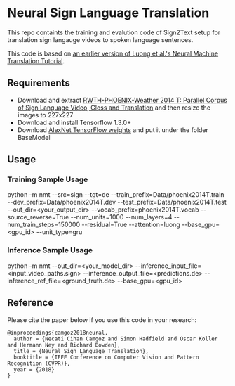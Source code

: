 # Neural Sign Language Translation

This repo containts the training and evalution code of Sign2Text setup for translation sign langauge videos to spoken language sentences. 

This code is based on [an earlier version of Luong et al.'s Neural Machine Translation Tutorial](https://github.com/tensorflow/nmt/tree/tf-1.2). 

## Requirements
* Download and extract [RWTH-PHOENIX-Weather 2014 T: Parallel Corpus of Sign Language Video, Gloss and Translation](https://www-i6.informatik.rwth-aachen.de/~koller/RWTH-PHOENIX-2014-T/) and then resize the images to 227x227
* Download and install Tensorflow 1.3.0+ 
* Download [AlexNet TensorFlow weights](https://www.cs.toronto.edu/~guerzhoy/tf_alexnet/bvlc_alexnet.npy) and put it under the folder BaseModel

## Usage

### Training Sample Usage
python -m nmt --src=sign --tgt=de --train_prefix=Data/phoenix2014T.train --dev_prefix=Data/phoenix2014T.dev --test_prefix=Data/phoenix2014T.test --out_dir=<your_output_dir> --vocab_prefix=phoenix2014T.vocab --source_reverse=True --num_units=1000 --num_layers=4 --num_train_steps=150000 --residual=True --attention=luong --base_gpu=<gpu_id> --unit_type=gru 

### Inference Sample Usage

python -m nmt --out_dir=<your_model_dir> --inference_input_file=<input_video_paths.sign> --inference_output_file=<predictions.de> --inference_ref_file=<ground_truth.de> --base_gpu=<gpu_id>


## Reference

Please cite the paper below if you use this code in your research:

    @inproceedings{camgoz2018neural,
      author = {Necati Cihan Camgoz and Simon Hadfield and Oscar Koller and Hermann Ney and Richard Bowden},
      title = {Neural Sign Language Translation},
      booktitle = {IEEE Conference on Computer Vision and Pattern Recognition (CVPR)},
      year = {2018}
    }
